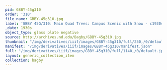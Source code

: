 ```yaml
---
pid: GBBY-45g310
order: '310'
file_name: GBBY-45g310.jpg
label: 'GBBY 45G/310: Main Quad Trees: Campus Scenic with Snow - c1930s'
_date: 1930s
object_type: glass plate negative
source: http://archives.nd.edu/Bagby/GBBY-45g310.jpg
thumbnail: "/img/derivatives/iiif/images/GBBY-45g310/full/250,/0/default.jpg"
manifest: "/img/derivatives/iiif/images/GBBY-45g310/manifest.json"
full: "/img/derivatives/iiif/images/GBBY-45g310/full/1140,/0/default.jpg"
layout: generic_collection_item
collection: bagby
---
```

